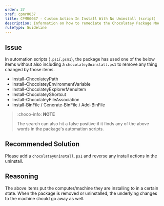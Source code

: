```yaml
---
order: 37
xref: cpmr0037
title: CPMR0037 - Custom Action In Install With No Uninstall (script)
description: Information on how to remediate the Chocolatey Package Moderation Rule 0037
ruleType: Guideline
---
```


<?! Include "../../../../../shared/package-validator-rule-guideline.txt" /?>

## Issue

In automation scripts (`.ps1`/`.psm1`), the package has used one of the below items without also including a `chocolateyUninstall.ps1` to remove any thing changed by those items.

 * Install-ChocolateyPath
 * Install-ChocolateyEnvironmentVariable
 * Install-ChocolateyExplorerMenuItem
 * Install-ChocolateyShortcut
 * Install-ChocolateyFileAssociation
 * Install-BinFile / Generate-BinFile / Add-BinFile

> :choco-info: **NOTE**
>
> The search can also hit a false positive if it finds any of the above words in the package's automation scripts.

## Recommended Solution

Please add a `chocolateyUninstall.ps1` and reverse any install actions in the uninstall.

## Reasoning

The above items put the computer/machine they are installing to in a certain state. When the package is removed or uninstalled, the underlying changes to the machine should go away as well.
